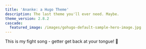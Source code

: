 ```yaml
---
title: 'Ananke: a Hugo Theme'
description: The last theme you'll ever need. Maybe.
theme_version: 2.8.2
cascade:
  featured_image: /images/gohugo-default-sample-hero-image.jpg
---
```

This is my fight song - getter get back at your tongue! 🤑
